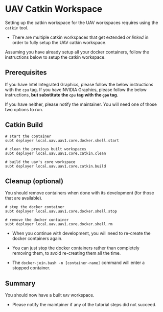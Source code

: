 # UAV Catkin Workspace

Setting up the catkin workspace for the UAV workspaces requires using the `catkin` tool.

- There are multiple catkin workspaces that get extended *or linked* in order to fully setup the UAV catkin workspace.

Assuming you have already setup all your docker containers, follow the instructions below to setup the catkin workspace.

## Prerequisites

If you have Intel Integrated Graphics, please follow the below instructions with the `cpu` tag.
If you have NVIDIA Graphics, please follow the below instructions, **but substitute the `cpu` tag with the `gpu` tag**.

If you have neither, please notify the maintainer. You will need one of those two options to run.

## Catkin Build

```text
# start the container
subt deployer local.uav.uav1.core.docker.shell.start

# clean the previous built workspaces
subt deployer local.uav.uav1.core.catkin.clean

# build the uav's core workspace
subt deployer local.uav.uav1.core.catkin.build
```

## Cleanup (optional)

You should remove containers when done with its development (for those that are available).

```text
# stop the docker container
subt deployer local.uav.uav1.core.docker.shell.stop

# remove the docker container
subt deployer local.uav.uav1.core.docker.shell.rm
```

- When you continue with development, you will need to re-create the docker containers again.

- You can just stop the docker containers rather than completely removing them, to avoid re-creating them all the time.

- The `docker-join.bash -n [container-name]` command will enter a stopped container.

## Summary

You should now have a built `UAV` workspace.

- Please notify the maintainer if any of the tutorial steps did not succeed.
